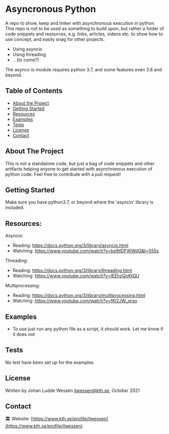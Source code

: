 <!-- PROJECT HEADLINE -->
<br />
<p align="left">

  <h1 align="left">Asyncronous Python</h1>

</p>

A repo to show, keep and tinker with asynchronous execution in python.
This repo is not to be used as something to build upon, but rather a folder of code snippets and resources, e.g. links, articles, videos etc. to show how to use concept, and easily snag for other projects.

* Using asyncio
* Using threading
* .. (to come?)

The asynco io module requires python 3.7, and some features even 3.8 and beyond.

<!-- TABLE OF CONTENTS -->
## Table of Contents

* [About the Project](#about-the-project)
* [Getting Started](#getting-started)  
* [Resources](#resources)
* [Examples](#examples)
* [Tests](#tests)
* [License](#license)
* [Contact](#contact)


<!-- ABOUT THE PROJECT -->
## About The Project

This is not a standalone code, but just a bag of code snippets and other artifacts helping anyone to get started with asynchronous execution of python code. Feel free to contribute with a pull request!

<!-- GETTING STARTED -->
## Getting Started

Make sure you have python3.7, or beyond where the 'asyncio' library is included.

<!-- RESOURCES -->
## Resources:
Asyncio:
 - Reading: https://docs.python.org/3/library/asyncio.html
 - Watching: https://www.youtube.com/watch?v=bs9tlDFWWdQ&t=555s

Threading:
- Reading: https://docs.python.org/3/library/threading.html
- Watching: https://www.youtube.com/watch?v=IEEhzQoKtQU

Multiprocessing:
 - Reading: https://docs.python.org/3/library/multiprocessing.html
 - Watching: https://www.youtube.com/watch?v=fKl2JW_qrso

<!-- EXAMPLES -->
## Examples

 - To use just run any python file as a script, it should work. Let me know if it does not


<!-- TESTS -->
## Tests

No test have been set up for the examples.

<!-- LICENSE -->
## License

Written by Johan Ludde Wessén <jlwessen@kth.se>, October 2021

<!-- CONTACT -->
## Contact

🏛 Website: [https://www.kth.se/profile/jlwessen](https://www.kth.se/profile/jlwessen)
